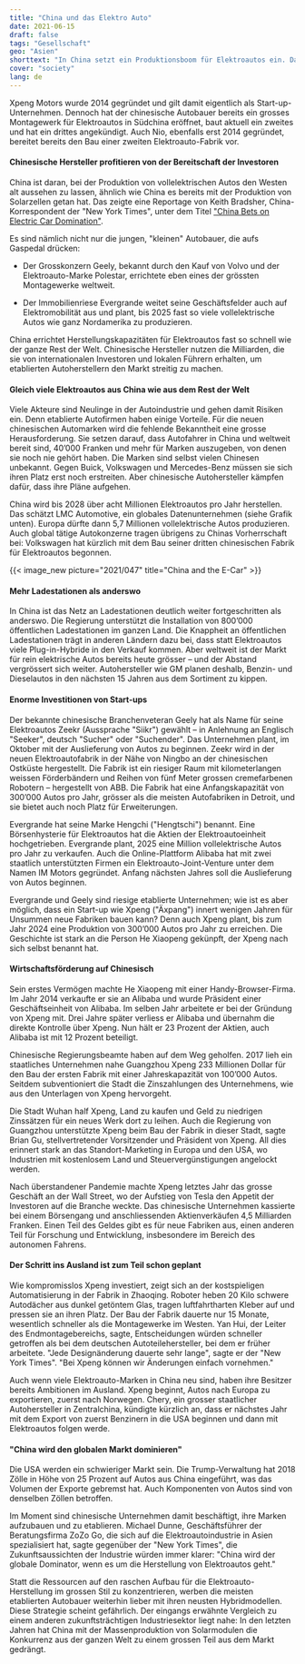 ```yaml
---
title: "China und das Elektro Auto"
date: 2021-06-15
draft: false
tags: "Gesellschaft"
geo: "Asien"
shorttext: "In China setzt ein Produktionsboom für Elektroautos ein. Das verheisst für die etablierten Automarken nichts Gutes."
cover: "society"
lang: de
---
```


Xpeng Motors wurde 2014 gegründet und gilt damit eigentlich als Start-up-Unternehmen. Dennoch hat der chinesische Autobauer bereits ein grosses Montagewerk für Elektroautos in Südchina eröffnet, baut aktuell ein zweites und hat ein drittes angekündigt. Auch Nio, ebenfalls erst 2014 gegründet, bereitet bereits den Bau einer zweiten Elektroauto-Fabrik vor.

#### Chinesische Hersteller profitieren von der Bereitschaft der Investoren

China ist daran, bei der Produktion von vollelektrischen Autos den Westen alt aussehen zu lassen, ähnlich wie China es bereits mit der Produktion von Solarzellen getan hat. Das zeigte eine Reportage von Keith Bradsher, China-Korrespondent der "New York Times", unter dem Titel ["China Bets on Electric Car Domination"](https://www.nytimes.com/2021/05/04/business/china-electric-cars.html "As Cars Go Electric, China Builds a Big Lead in Factories").

Es sind nämlich nicht nur die jungen, "kleinen" Autobauer, die aufs Gaspedal drücken:

  - Der Grosskonzern Geely, bekannt durch den Kauf von Volvo und der Elektroauto-Marke Polestar, errichtete eben eines der grössten Montagewerke weltweit.

  - Der Immobilienriese Evergrande weitet seine Geschäftsfelder auch auf Elektromobilität aus und plant, bis 2025 fast so viele vollelektrische Autos wie ganz Nordamerika zu produzieren.

China errichtet Herstellungskapazitäten für Elektroautos fast so schnell wie der ganze Rest der Welt. Chinesische Hersteller nutzen die Milliarden, die sie von internationalen Investoren und lokalen Führern erhalten, um etablierten Autoherstellern den Markt streitig zu machen.

#### Gleich viele Elektroautos aus China wie aus dem Rest der Welt

Viele Akteure sind Neulinge in der Autoindustrie und gehen damit Risiken ein. Denn etablierte Autofirmen haben einige Vorteile. Für die neuen chinesischen Automarken wird die fehlende Bekanntheit eine grosse Herausforderung. Sie setzen darauf, dass Autofahrer in China und weltweit bereit sind, 40’000 Franken und mehr für Marken auszugeben, von denen sie noch nie gehört haben. Die Marken sind selbst vielen Chinesen unbekannt. Gegen Buick, Volkswagen und Mercedes-Benz müssen sie sich ihren Platz erst noch erstreiten. Aber chinesische Autohersteller kämpfen dafür, dass ihre Pläne aufgehen.

China wird bis 2028 über acht Millionen Elektroautos pro Jahr herstellen. Das schätzt LMC Automotive, ein globales Datenunternehmen (siehe Grafik unten). Europa dürfte dann 5,7 Millionen vollelektrische Autos produzieren. Auch global tätige Autokonzerne tragen übrigens zu Chinas Vorherrschaft bei: Volkswagen hat kürzlich mit dem Bau seiner dritten chinesischen Fabrik für Elektroautos begonnen.

{{< image_new picture="2021/047" title="China and the E-Car" >}}

#### Mehr Ladestationen als anderswo

In China ist das Netz an Ladestationen deutlich weiter fortgeschritten als anderswo. Die Regierung unterstützt die Installation von 800’000 öffentlichen Ladestationen im ganzen Land. Die Knappheit an öffentlichen Ladestationen trägt in anderen Ländern dazu bei, dass statt Elektroautos viele Plug-in-Hybride in den Verkauf kommen. Aber weltweit ist der Markt für rein elektrische Autos bereits heute grösser – und der Abstand vergrössert sich weiter. Autohersteller wie GM planen deshalb, Benzin- und Dieselautos in den nächsten 15 Jahren aus dem Sortiment zu kippen.

#### Enorme Investitionen von Start-ups

Der bekannte chinesische Branchenveteran Geely hat als Name für seine Elektroautos Zeekr (Aussprache "Siikr") gewählt – in Anlehnung an Englisch "Seeker", deutsch "Sucher" oder "Suchender". Das Unternehmen plant, im Oktober mit der Auslieferung von Autos zu beginnen. Zeekr wird in der neuen Elektroautofabrik in der Nähe von Ningbo an der chinesischen Ostküste hergestellt. Die Fabrik ist ein riesiger Raum mit kilometerlangen weissen Förderbändern und Reihen von fünf Meter grossen cremefarbenen Robotern – hergestellt von ABB. Die Fabrik hat eine Anfangskapazität von 300’000 Autos pro Jahr, grösser als die meisten Autofabriken in Detroit, und sie bietet auch noch Platz für Erweiterungen.

Evergrande hat seine Marke Hengchi ("Hengtschi") benannt. Eine Börsenhysterie für Elektroautos hat die Aktien der Elektroautoeinheit hochgetrieben. Evergrande plant, 2025 eine Million vollelektrische Autos pro Jahr zu verkaufen. Auch die Online-Plattform Alibaba hat mit zwei staatlich unterstützten Firmen ein Elektroauto-Joint-Venture unter dem Namen IM Motors gegründet. Anfang nächsten Jahres soll die Auslieferung von Autos beginnen.

Evergrande und Geely sind riesige etablierte Unternehmen; wie ist es aber möglich, dass ein Start-up wie Xpeng ("Äxpang") innert wenigen Jahren für Unsummen neue Fabriken bauen kann? Denn auch Xpeng plant, bis zum Jahr 2024 eine Produktion von 300’000 Autos pro Jahr zu erreichen. Die Geschichte ist stark an die Person He Xiaopeng gekünpft, der Xpeng nach sich selbst benannt hat.

#### Wirtschaftsförderung auf Chinesisch

Sein erstes Vermögen machte He Xiaopeng mit einer Handy-Browser-Firma. Im Jahr 2014 verkaufte er sie an Alibaba und wurde Präsident einer Geschäftseinheit von Alibaba. Im selben Jahr arbeitete er bei der Gründung von Xpeng mit. Drei Jahre später verliess er Alibaba und übernahm die direkte Kontrolle über Xpeng. Nun hält er 23 Prozent der Aktien, auch Alibaba ist mit 12 Prozent beteiligt.

Chinesische Regierungsbeamte haben auf dem Weg geholfen. 2017 lieh ein staatliches Unternehmen nahe Guangzhou Xpeng 233 Millionen Dollar für den Bau der ersten Fabrik mit einer Jahreskapazität von 100’000 Autos. Seitdem subventioniert die Stadt die Zinszahlungen des Unternehmens, wie aus den Unterlagen von Xpeng hervorgeht.

Die Stadt Wuhan half Xpeng, Land zu kaufen und Geld zu niedrigen Zinssätzen für ein neues Werk dort zu leihen. Auch die Regierung von Guangzhou unterstützte Xpeng beim Bau der Fabrik in dieser Stadt, sagte Brian Gu, stellvertretender Vorsitzender und Präsident von Xpeng. All dies erinnert stark an das Standort-Marketing in Europa und den USA, wo Industrien mit kostenlosem Land und Steuervergünstigungen angelockt werden.

Nach überstandener Pandemie machte Xpeng letztes Jahr das grosse Geschäft an der Wall Street, wo der Aufstieg von Tesla den Appetit der Investoren auf die Branche weckte. Das chinesische Unternehmen kassierte bei einem Börsengang und anschliessenden Aktienverkäufen 4,5 Milliarden Franken. Einen Teil des Geldes gibt es für neue Fabriken aus, einen anderen Teil für Forschung und Entwicklung, insbesondere im Bereich des autonomen Fahrens.

#### Der Schritt ins Ausland ist zum Teil schon geplant

Wie kompromisslos Xpeng investiert, zeigt sich an der kostspieligen Automatisierung in der Fabrik in Zhaoqing. Roboter heben 20 Kilo schwere Autodächer aus dunkel getöntem Glas, tragen luftfahrtharten Kleber auf und pressen sie an ihren Platz. Der Bau der Fabrik dauerte nur 15 Monate, wesentlich schneller als die Montagewerke im Westen. Yan Hui, der Leiter des Endmontagebereichs, sagte, Entscheidungen würden schneller getroffen als bei dem deutschen Autoteilehersteller, bei dem er früher arbeitete. "Jede Designänderung dauerte sehr lange", sagte er der "New York Times". "Bei Xpeng können wir Änderungen einfach vornehmen."

Auch wenn viele Elektroauto-Marken in China neu sind, haben ihre Besitzer bereits Ambitionen im Ausland. Xpeng beginnt, Autos nach Europa zu exportieren, zuerst nach Norwegen. Chery, ein grosser staatlicher Autohersteller in Zentralchina, kündigte kürzlich an, dass er nächstes Jahr mit dem Export von zuerst Benzinern in die USA beginnen und dann mit Elektroautos folgen werde.

#### "China wird den globalen Markt dominieren"

Die USA werden ein schwieriger Markt sein. Die Trump-Verwaltung hat 2018 Zölle in Höhe von 25 Prozent auf Autos aus China eingeführt, was das Volumen der Exporte gebremst hat. Auch Komponenten von Autos sind von denselben Zöllen betroffen.

Im Moment sind chinesische Unternehmen damit beschäftigt, ihre Marken aufzubauen und zu etablieren. Michael Dunne, Geschäftsführer der Beratungsfirma ZoZo Go, die sich auf die Elektroautoindustrie in Asien spezialisiert hat, sagte gegenüber der "New York Times", die Zukunftsaussichten der Industrie würden immer klarer: "China wird der globale Dominator, wenn es um die Herstellung von Elektroautos geht."

Statt die Ressourcen auf den raschen Aufbau für die Elektroauto-Herstellung im grossen Stil zu konzentrieren, werben die meisten etablierten Autobauer weiterhin lieber mit ihren neusten Hybridmodellen. Diese Strategie scheint gefährlich. Der eingangs erwähnte Vergleich zu einem anderen zukunftsträchtigen Industriesektor liegt nahe: In den letzten Jahren hat China mit der Massenproduktion von Solarmodulen die Konkurrenz aus der ganzen Welt zu einem grossen Teil aus dem Markt gedrängt.

